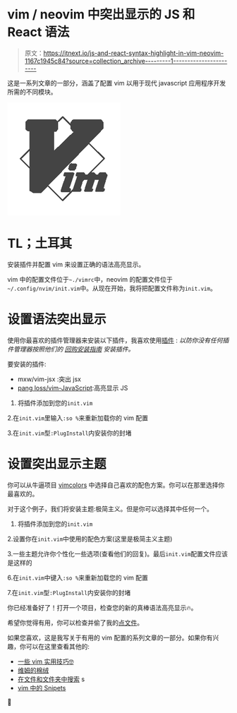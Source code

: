 # vim / neovim 中突出显示的 JS 和 React 语法

> 原文：<https://itnext.io/js-and-react-syntax-highlight-in-vim-neovim-1167c1945c84?source=collection_archive---------1----------------------->

这是一系列文章的一部分，涵盖了配置 vim 以用于现代 javascript 应用程序开发所需的不同模块。

![](img/b4cb8837229dd0d95a7e79105f76cbaf.png)

# TL；土耳其

安装插件并配置 vim 来设置正确的语法高亮显示。

vim 中的配置文件位于`~./vimrc`中，neovim 的配置文件位于`~/.config/nvim/init.vim`中。从现在开始，我将把配置文件称为`init.vim`。

# 设置语法突出显示

使用你最喜欢的插件管理器来安装以下插件，我喜欢使用[插件](https://github.com/junegunn/vim-plug) :
*以防你没有任何插件管理器按照他们的* [*回购安装指南*](https://github.com/junegunn/vim-plug) *安装插件。*

要安装的插件:

*   mxw/vim-jsx :突出 jsx
*   [pang loss/vim-JavaScript](https://github.com/pangloss/vim-javascript):高亮显示 JS

1.  将插件添加到您的`init.vim`

2.在`init.vim`里输入`:so %`来重新加载你的 vim 配置

3.在`init.vim`型`:PlugInstall`内安装你的封堵

# 设置突出显示主题

你可以从牛逼项目 [vimcolors](https://vimcolors.com/) 中选择自己喜欢的配色方案。你可以在那里选择你最喜欢的。

对于这个例子，我们将安装主题:极简主义。但是你可以选择其中任何一个。

1.  将插件添加到您的`init.vim`

2.设置你在`init.vim`中使用的配色方案(这里是极简主义主题)

3.一些主题允许你个性化一些选项(查看他们的回复)。最后`init.vim`配置文件应该是这样的

6.在`init.vim`中键入`:so %`来重新加载您的 vim 配置

7.在`init.vim`型`:PlugInstall`内安装你的封堵

你已经准备好了！打开一个项目，检查您的新的真棒语法高亮显示🔥。

希望你觉得有用，你可以检查并偷了我的[点文件](https://github.com/Jimeno0/dotfiles)。

如果您喜欢，这是我写关于有用的 vim 配置的系列文章的一部分。如果你有兴趣，你可以在这里查看其他的:

*   [一些 vim 实用技巧🤓](https://medium.com/@jimeno0/some-vim-useful-tips-e45ceaed119a)
*   [维姆的棉绒](https://medium.com/@jimeno0/eslint-and-prettier-in-vim-neovim-7e45f85cf8f9)
*   [在文件和文件夹中搜索](https://medium.com/@jimeno0/search-in-files-and-content-in-vim-neovim-8c1bf74ad5e9) s
*   [vim 中的 Snipets](https://medium.com/@jimeno0/snipets-in-vim-neovim-2ed9ab89befc)

🍻
